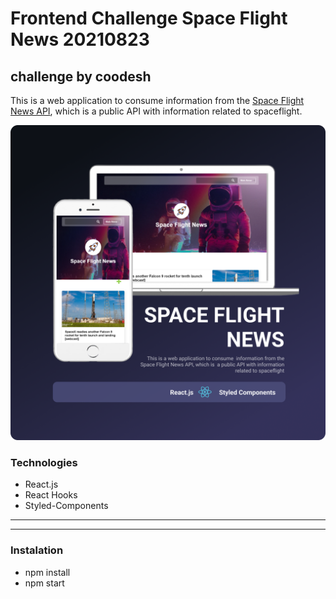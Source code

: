# Frontend Challenge Space Flight News 20210823 
## challenge by coodesh
This is a web application to consume  information from the [Space Flight News API](https://api.spaceflightnewsapi.net/v3/documentation), which is  a public API with information related to spaceflight.

![Readme](Readme.png)

### Technologies
* React.js
* React Hooks
* Styled-Components

---
---

### Instalation
* npm install
* npm start


